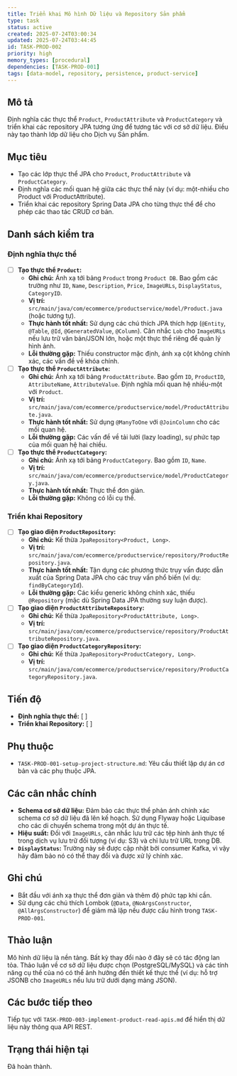 ```yaml
---
title: Triển khai Mô hình Dữ liệu và Repository Sản phẩm
type: task
status: active
created: 2025-07-24T03:00:34
updated: 2025-07-24T03:44:45
id: TASK-PROD-002
priority: high
memory_types: [procedural]
dependencies: [TASK-PROD-001]
tags: [data-model, repository, persistence, product-service]
---
```


## Mô tả

Định nghĩa các thực thể `Product`, `ProductAttribute` và `ProductCategory` và triển khai các repository JPA tương ứng để tương tác với cơ sở dữ liệu. Điều này tạo thành lớp dữ liệu cho Dịch vụ Sản phẩm.

## Mục tiêu

*   Tạo các lớp thực thể JPA cho `Product`, `ProductAttribute` và `ProductCategory`.
*   Định nghĩa các mối quan hệ giữa các thực thể này (ví dụ: một-nhiều cho Product với ProductAttribute).
*   Triển khai các repository Spring Data JPA cho từng thực thể để cho phép các thao tác CRUD cơ bản.

## Danh sách kiểm tra

### Định nghĩa thực thể
- [ ] **Tạo thực thể `Product`:**
    - **Ghi chú:** Ánh xạ tới bảng `Product` trong `Product DB`. Bao gồm các trường như `ID`, `Name`, `Description`, `Price`, `ImageURLs`, `DisplayStatus`, `CategoryID`.
    - **Vị trí:** `src/main/java/com/ecommerce/productservice/model/Product.java` (hoặc tương tự).
    - **Thực hành tốt nhất:** Sử dụng các chú thích JPA thích hợp (`@Entity`, `@Table`, `@Id`, `@GeneratedValue`, `@Column`). Cân nhắc `Lob` cho `ImageURLs` nếu lưu trữ văn bản/JSON lớn, hoặc một thực thể riêng để quản lý hình ảnh.
    - **Lỗi thường gặp:** Thiếu constructor mặc định, ánh xạ cột không chính xác, các vấn đề về khóa chính.
- [ ] **Tạo thực thể `ProductAttribute`:**
    - **Ghi chú:** Ánh xạ tới bảng `ProductAttribute`. Bao gồm `ID`, `ProductID`, `AttributeName`, `AttributeValue`. Định nghĩa mối quan hệ nhiều-một với `Product`.
    - **Vị trí:** `src/main/java/com/ecommerce/productservice/model/ProductAttribute.java`.
    - **Thực hành tốt nhất:** Sử dụng `@ManyToOne` với `@JoinColumn` cho các mối quan hệ.
    - **Lỗi thường gặp:** Các vấn đề về tải lười (lazy loading), sự phức tạp của mối quan hệ hai chiều.
- [ ] **Tạo thực thể `ProductCategory`:**
    - **Ghi chú:** Ánh xạ tới bảng `ProductCategory`. Bao gồm `ID`, `Name`.
    - **Vị trí:** `src/main/java/com/ecommerce/productservice/model/ProductCategory.java`.
    - **Thực hành tốt nhất:** Thực thể đơn giản.
    - **Lỗi thường gặp:** Không có lỗi cụ thể.

### Triển khai Repository
- [ ] **Tạo giao diện `ProductRepository`:**
    - **Ghi chú:** Kế thừa `JpaRepository<Product, Long>`.
    - **Vị trí:** `src/main/java/com/ecommerce/productservice/repository/ProductRepository.java`.
    - **Thực hành tốt nhất:** Tận dụng các phương thức truy vấn được dẫn xuất của Spring Data JPA cho các truy vấn phổ biến (ví dụ: `findByCategoryId`).
    - **Lỗi thường gặp:** Các kiểu generic không chính xác, thiếu `@Repository` (mặc dù Spring Data JPA thường suy luận được).
- [ ] **Tạo giao diện `ProductAttributeRepository`:**
    - **Ghi chú:** Kế thừa `JpaRepository<ProductAttribute, Long>`.
    - **Vị trí:** `src/main/java/com/ecommerce/productservice/repository/ProductAttributeRepository.java`.
- [ ] **Tạo giao diện `ProductCategoryRepository`:**
    - **Ghi chú:** Kế thừa `JpaRepository<ProductCategory, Long>`.
    - **Vị trí:** `src/main/java/com/ecommerce/productservice/repository/ProductCategoryRepository.java`.

## Tiến độ

*   **Định nghĩa thực thể:** [ ]
*   **Triển khai Repository:** [ ]

## Phụ thuộc

*   `TASK-PROD-001-setup-project-structure.md`: Yêu cầu thiết lập dự án cơ bản và các phụ thuộc JPA.

## Các cân nhắc chính

*   **Schema cơ sở dữ liệu:** Đảm bảo các thực thể phản ánh chính xác schema cơ sở dữ liệu đã lên kế hoạch. Sử dụng Flyway hoặc Liquibase cho các di chuyển schema trong một dự án thực tế.
*   **Hiệu suất:** Đối với `ImageURLs`, cân nhắc lưu trữ các tệp hình ảnh thực tế trong dịch vụ lưu trữ đối tượng (ví dụ: S3) và chỉ lưu trữ URL trong DB.
*   **`DisplayStatus`:** Trường này sẽ được cập nhật bởi consumer Kafka, vì vậy hãy đảm bảo nó có thể thay đổi và được xử lý chính xác.

## Ghi chú

*   Bắt đầu với ánh xạ thực thể đơn giản và thêm độ phức tạp khi cần.
*   Sử dụng các chú thích Lombok (`@Data`, `@NoArgsConstructor`, `@AllArgsConstructor`) để giảm mã lặp nếu được cấu hình trong `TASK-PROD-001`.

## Thảo luận

Mô hình dữ liệu là nền tảng. Bất kỳ thay đổi nào ở đây sẽ có tác động lan tỏa. Thảo luận về cơ sở dữ liệu được chọn (PostgreSQL/MySQL) và các tính năng cụ thể của nó có thể ảnh hưởng đến thiết kế thực thể (ví dụ: hỗ trợ JSONB cho `ImageURLs` nếu lưu trữ dưới dạng mảng JSON).

## Các bước tiếp theo

Tiếp tục với `TASK-PROD-003-implement-product-read-apis.md` để hiển thị dữ liệu này thông qua API REST.

## Trạng thái hiện tại

Đã hoàn thành.